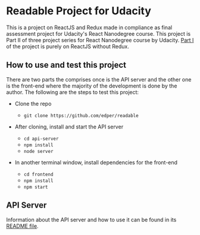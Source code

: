 # Readable Project for Udacity

This is a project on ReactJS and Redux made in compliance as final assessment project for Udacity's React Nanodegree course. This project is Part II of three project series for React Nanodegree course by Udacity. [Part I](https://github.com/edper/myreads-udacity) of the project is purely on ReactJS without Redux. 

## How to use and test this project

There are two parts the comprises once is the API server and the other one is the front-end where the majority of the development is done by the author. The following are the steps to test this project:

* Clone the repo
    - `git clone https://github.com/edper/readable`

* After cloning, install and start the API server
    - `cd api-server`
    - `npm install`
    - `node server`
    
* In another terminal window, install dependencies for the front-end
    - `cd frontend`
    - `npm install`
    - `npm start`

## API Server

Information about the API server and how to use it can be found in its [README file](api-server/README.md).
